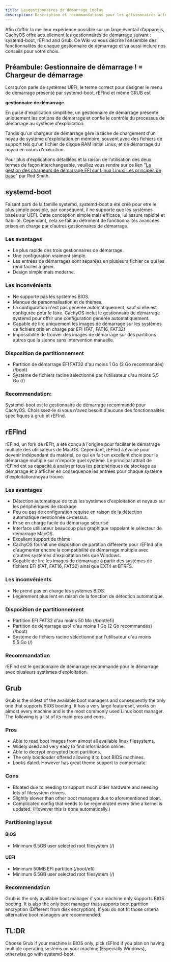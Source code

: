 ```yaml
---
title: Lesgestionnaires de démarrage inclus
description: Description et recommandations pour les getsionnaires actuellement inclus dans CachyOS
---
```


Afin d’offrir la meilleur expérience possible sur un large éventail d’appareils, CachyOS offre actuellement les gestionnaires de démarrage suivant : systemd-boot, rEFInd and Grub.
Ce Wiki  va vous décrire l’ensemble des fonctionnalités de chaque gestionnaire de démarrage et va aussi inclure nos conseils pour votre choix.

## Préambule: Gestionnaire de démarrage ! = Chargeur de démarrage

Lorsqu'on parle de systèmes UEFI, le terme correct pour désigner le menu de démarrage présenté par systemd-boot, rEFInd et même GRUB est

**gestionnaire de démarrage**.

En guise d'explication simplifiée, un gestionnaire de démarrage présente uniquement les options de démarrage et confie le contrôle du processus de démarrage au système d'exploitation.

Tandis qu'un chargeur de démarrage gère la tâche de chargement d'un noyau de système d'exploitation en mémoire, souvent avec des fichiers de support tels qu'un fichier de disque RAM initial Linux, et de démarrage du noyau en cours d'exécution.

Pour plus d’explications détaillées  et la raison de l’utilisation des deux termes de façon interchangeable, veuillez vous rendre sur ce lien "[La gestion des chargeurs de démarrage EFI sur Linux Linux: Les principes de base](https://www.rodsbooks.com/efi-bootloaders/principles.html)" par Rod Smith.


## systemd-boot

Faisant parti de la famille systemd, systemd-boot a été créé pour etre le plus simple possible, par conséquent, il ne supporte que les systèmes basés sur UEFI. Cette conception simple mais efficace, lui assure rapidité et fiabilité. Cependant, cela se fait au détriment de fonctionnalités avancées prises en charge par d’autres gestionnaires de démarrage.

### Les avantages

- Le plus rapide des trois gestionnaires de démarrage.
- Une configuration vraiment simple.
- Les entrées de démarrages  sont séparées en plusieurs fichier ce qui les rend faciles à gérer.
- Design simple mais moderne.

### Les inconvénients

- Ne supporte pas les systèmes BIOS.
- Manque de personnalisation et de thèmes.
- La configuration n'est pas générée automatiquement, sauf si elle est configurée pour le faire. CachyOS inclut le gestionnaire de démarrage systemd pour offrir une configuration générée automatiquement.
- Capable de lire uniquement les images de démarrage sur les systèmes de fichiers pris en charge par EFI (FAT, FAT16, FAT32)
- Impossibilité de trouver des images de démarrage sur des partitions autres que la sienne sans intervention manuelle.

### Disposition de partitionnement
- Partition de démarrage EFI FAT32 d'au moins 1 Go (2 Go recommandés) (/boot)
- Système de fichiers racine sélectionné par l'utilisateur d'au moins 5,5 Go (/)

### Recommendation:

Systemd-boot est le gestionnaire de démarrage recommandé pour CachyOS. Choisissez-le si vous n'avez besoin d'aucune des fonctionnalités spécifiques à grub et rEFInd.

## rEFInd

rEFInd, un fork de rEFIt, a été conçu à l'origine pour faciliter le démarrage multiple des utilisateurs de MacOS. Cependant, rEFInd a évolué pour devenir indépendant du matériel, ce qui en fait un excellent choix pour le démarrage multiple sur n'importe quel système. Le principal attrait de rEFInd est sa capacité à analyser tous les périphériques de stockage au démarrage et à afficher en conséquence les entrées pour chaque système d'exploitation/noyau trouvé.

### Les avantages

- Détection automatique de tous les systèmes d'exploitation et noyaux sur les périphériques de stockage.
- Peu ou pas de configuration requise en raison de la détection automatique mentionnée ci-dessus.
- Prise en charge facile du démarrage sécurisé
- Interface utilisateur beaucoup plus graphique rappelant le sélecteur de démarrage MacOS.
- Excellent support de thème
- CachyOS fournit une disposition de partition différente pour rEFInd afin d'augmenter encore la compatibilité de démarrage multiple avec d'autres systèmes d'exploitation tels que Windows.
- Capable de lire les images de démarrage à partir des systèmes de fichiers EFI (FAT, FAT16, FAT32) ainsi que EXT4 et BTRFS.

### Les inconvénients

- Ne prend pas en charge les systèmes BIOS.
- Légèrement plus lent en raison de la fonction de détection automatique.

### Disposition de partitionnement

- Partition EFI FAT32 d'au moins 50 Mo (/boot/efi)
- Partition de démarrage ext4 d'au moins 1 Go (2 Go recommandés) (/boot)
- Système de fichiers racine sélectionné par l'utilisateur d'au moins 5,5 Go (/)

### Recommandation

rEFInd est le gestionnaire de démarrage recommandé pour le démarrage avec plusieurs systèmes d'exploitation.


## Grub
Grub is the oldest of the available boot managers and consequently the only one that supports BIOS booting. It has a very large featureset, works on almost every machine and is the most commonly used Linux boot manager.
The following is a list of its main pros and cons.

### Pros
- Able to read boot images from almost all available linux filesystems.
- Widely used and very easy to find information online.
- Able to decrypt encrypted boot partitions.
- The only boot*loader* offered allowing it to boot BIOS machines.
- Looks dated. However has great theme support to compensate.

### Cons
- Bloated due to needing to support much older hardware and needing lots of filesystem drivers.
- Slightly slower than other boot managers due to aforementioned bloat.
- Complicated config that needs to be regenerated every time a kernel is updated. (However this is done automatically.)

### Partitioning layout

#### BIOS
- Minimum 6.5GB user selected root filesystem (/)

#### UEFI
- Minimum 50MB EFI partition (/boot/efi)
- Minimum 6.5GB user selected root filesystem (/)

### Recommendation
Grub is the only available boot manager if your machine only supports BIOS booting. It is also the only boot manager that supports boot partition encryption (Different from disk encryption). If you do not fit those criteria alternative boot managers are recommended.


## TL:DR
Choose Grub if your machine is BIOS only, pick rEFInd if you plan on having multiple operating systems on your machine (Especially Windows), otherwise go with systemd-boot.
